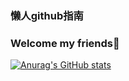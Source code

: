 ### 懒人github指南
### Welcome my friends👋

[![Anurag's GitHub stats](https://github-readme-stats.vercel.app/api?username=noup-ER&theme=synthwave)](https://github.com/anuraghazra/github-readme-stats)

<!--
**noup-ER/noup-ER** is a ✨ _special_ ✨ repository because its `README.md` (this file) appears on your GitHub profile.

Here are some ideas to get you started:

- 🔭 I’m currently working on ...
- 🌱 I’m currently learning ...
- 👯 I’m looking to collaborate on ...
- 🤔 I’m looking for help with ...
- 💬 Ask me about ...
- 📫 How to reach me: ...
- 😄 Pronouns: ...
- ⚡ Fun fact: ...
-->
